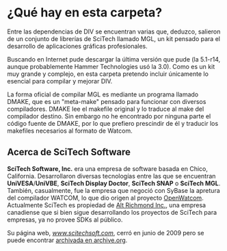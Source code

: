 # ¿Qué hay en esta carpeta?

Entre las dependencias de DIV se encuentran varias que, deduzco, salieron de un conjunto de librerías de SciTech llamado MGL, un kit pensado para el desarrollo de aplicaciones gráficas profesionales.

Buscando en Internet pude descargar la última versión que pude (la 5.1-r14, aunque probablemente Hammer Technologies usó la 3.0). Como es un kit muy grande y complejo, en esta carpeta pretendo incluir únicamente lo esencial para compilar y mejorar DIV.

La forma oficial de compilar MGL es mediante un programa llamado DMAKE, que es un "meta-make" pensado para funcionar con diversos compiladores. DMAKE lee el makefile original y lo traduce al make del compilador destino. Sin embargo no he encontrado por ninguna parte el código fuente de DMAKE, por lo que prefiero prescindir de él y traducir los makefiles necesarios al formato de Watcom.

## Acerca de SciTech Software

**SciTech Software, Inc.** era una empresa de software basada en Chico, California. Desarrollaron diversas tecnologías entre las que se encuentran **UniVESA**/**UniVBE**, **SciTech Display Doctor**, **SciTech SNAP** o **SciTech MGL**. También, casualmente, fue la empresa que negoció con SyBase la apretura del compilador WATCOM, lo que dio origen al proyecto [OpenWatcom](http://openwatcom.org). Actualmente SciTech es propiedad de [Alt Richmond Inc.](http://www.altrichmond.ca/), una empresa canadiense que si bien sigue desarrollando los proyectos de SciTech para empresas, ya no provee SDKs al público.

Su página web, _www.scitechsoft.com_, cerró en junio de 2009 pero se puede encontrar [archivada en archive.org](https://web.archive.org/web/*/http://www.scitechsoft.com).
